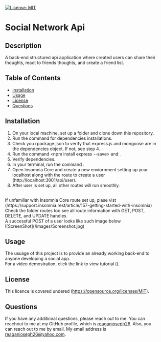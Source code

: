  [![License: MIT](https://img.shields.io/badge/License-MIT-yellow.svg)]()

  # Social Network Api 

  ## Description
  A back-end structured api application where created users can share their thoughts, react to friends thoughts, and create a friend list. 

  ## Table of Contents
  * [Installation](#installation)
  * [Usage](#usage)
  * [License](#license)
  * [Questions](#questions)
  

  ## Installation
  1. On your local machine, set up a folder and clone down this repository. 
  2. Run the command <npm install> for dependencies installations. 
  3. Check you rpackage.json to verify that express.js and mongoose are in the dependencies object. If not, see step 4. 
  4. Run the command <npm install express --save> and <npm install mongoose>.
  5. Verify dependencies. 
  6. In your terminal, run the command <npm start>. 
  7. Open Insomnia Core and create a new enviornment setting up your localhost along with the route to create a user (http://localhost:3001/api/user).
   8. After user is set up, all other routes will run smoothly.  
   </br>
   If unfamiliar with Insomnia Core route set up, plase vist (https://support.insomnia.rest/article/157-getting-started-with-insomnia)
   </br>
   Check the folder routes too see all route information with GET, POST, DELETE, and UPDATE handles. 
   </br>
   A successful POST of a user looks like such image below
   </br>
   ![ScreenShot](/images/Screenshot.jpg)

  ## Usage
  The usuage of this project is to provide an already working back-end to anyone developing a social app. 
  </br>
  For a video demostration, click the link to view tutorial ().

  ## License
  This licence is covered undered (https://opensource.org/licenses/MIT).
  
  ## Questions
  If you have any additional questions, please reach out to me. 
  You can reachout to me at my GitHub profile, which is [reaganjoseph26](https://github.com/reaganjoseph26).
  Also, you can reach out to me by email. My email address is reaganjoseph26@yahoo.com. 
  